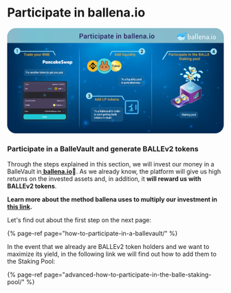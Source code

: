 # Participate in ballena.io

![](../../../../../.gitbook/assets/participate_in_ballena.io_2.png)

###  **Participate in a BalleVault and generate BALLEv2 tokens**

Through the steps explained in this section, we will invest our money in a BalleVault in[ **ballena.io**](https://app.ballena.io/)🐋. As we already know, the platform will give us high returns on the invested assets and, in addition, it **will reward us with BALLEv2 tokens**.

**Learn more about the method ballena uses to multiply our investment in** [**this link**](../../../../../getting-started-1/getting-started.md)**.**

Let's find out about the first step on the next page:

{% page-ref page="how-to-participate-in-a-ballevault/" %}



In the event that we already are BALLEv2 token holders and we want to maximize its yield, in the following link we will find out how to add them to the Staking Pool:

{% page-ref page="advanced-how-to-participate-in-the-balle-staking-pool/" %}



  


